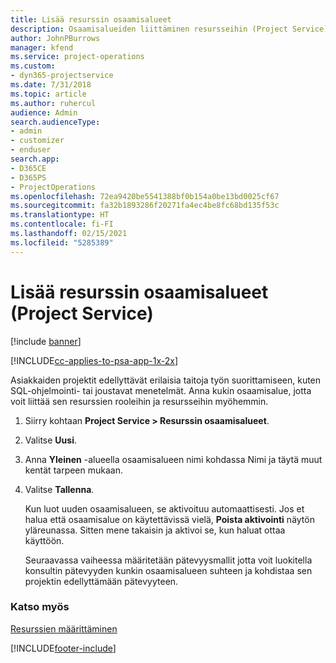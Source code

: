 ```yaml
---
title: Lisää resurssin osaamisalueet
description: Osaamisalueiden liittäminen resursseihin (Project Service)
author: JohnPBurrows
manager: kfend
ms.service: project-operations
ms.custom:
- dyn365-projectservice
ms.date: 7/31/2018
ms.topic: article
ms.author: ruhercul
audience: Admin
search.audienceType:
- admin
- customizer
- enduser
search.app:
- D365CE
- D365PS
- ProjectOperations
ms.openlocfilehash: 72ea9420be5541388bf0b154a0be13bd0025cf67
ms.sourcegitcommit: fa32b1893286f20271fa4ec4be8fc68bd135f53c
ms.translationtype: HT
ms.contentlocale: fi-FI
ms.lasthandoff: 02/15/2021
ms.locfileid: "5285389"
---
```

# <a name="add-resource-skills-project-service"></a>Lisää resurssin osaamisalueet (Project Service)

[!include [banner](../includes/psa-now-project-operations.md)]

[!INCLUDE[cc-applies-to-psa-app-1x-2x](../includes/cc-applies-to-psa-app-1x-2x.md)]

Asiakkaiden projektit edellyttävät erilaisia taitoja työn suorittamiseen, kuten SQL-ohjelmointi- tai joustavat menetelmät. Anna kukin osaamisalue, jotta voit liittää sen resurssien rooleihin ja resursseihin myöhemmin.  
  
1. Siirry kohtaan **Project Service > Resurssin osaamisalueet**.  
  
2. Valitse **Uusi**.  
  
3. Anna **Yleinen** -alueella osaamisalueen nimi kohdassa Nimi ja täytä muut kentät tarpeen mukaan.  
  
4. Valitse **Tallenna**.  
  
   Kun luot uuden osaamisalueen, se aktivoituu automaattisesti. Jos et halua että osaamisalue on käytettävissä vielä, **Poista aktivointi** näytön yläreunassa. Sitten mene takaisin ja aktivoi se, kun haluat ottaa käyttöön.  
  
   Seuraavassa vaiheessa määritetään pätevyysmallit jotta voit luokitella konsultin pätevyyden kunkin osaamisalueen suhteen ja kohdistaa sen projektin edellyttämään pätevyyteen.  
  
### <a name="see-also"></a>Katso myös  
 [Resurssien määrittäminen](../psa/set-up-resources.md)


[!INCLUDE[footer-include](../includes/footer-banner.md)]